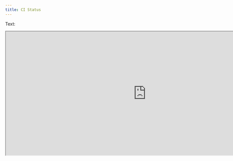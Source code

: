 ```yaml
---
title: CI Status
---
```


Text:

<iframe src="https://util.hybrid-cloud-patterns.io/dashboard.php?pattern=manuela:embed=y&:loadOrderID=0&:showShareOptions=false&:customViews=false&:display_count=no&:embed=yes&:showVizHome=no&:toolbar=top" 
width="900" height="400"></iframe>
